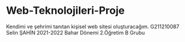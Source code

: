 # Web-Teknolojileri-Proje
Kendimi ve şehrimi tanıtan kişisel web sitesi oluşturacağım.
G211210087 Selin ŞAHİN
2021-2022 Bahar Dönemi 2.Öğretim B Grubu
